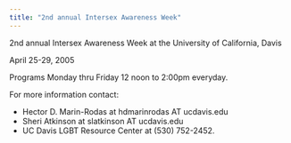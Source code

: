```yaml
---
title: "2nd annual Intersex Awareness Week"
---
```


<p>2nd annual Intersex Awareness Week at the University of California, Davis  </p>

<p>April 25-29, 2005  </p>

<p>Programs Monday thru Friday 12 noon to 2:00pm everyday.  </p>

<p>For more information contact:  </p>

<ul>
	<li>Hector D. Marin-Rodas at hdmarinrodas AT ucdavis.edu</li>
	<li>Sheri Atkinson at slatkinson AT ucdavis.edu</li>
	<li>UC Davis <span class="caps">LGBT</span> Resource Center at (530) 752-2452.</li>
</ul>